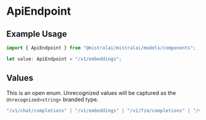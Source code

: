 # ApiEndpoint

## Example Usage

```typescript
import { ApiEndpoint } from "@mistralai/mistralai/models/components";

let value: ApiEndpoint = "/v1/embeddings";
```

## Values

This is an open enum. Unrecognized values will be captured as the `Unrecognized<string>` branded type.

```typescript
"/v1/chat/completions" | "/v1/embeddings" | "/v1/fim/completions" | "/v1/moderations" | "/v1/chat/moderations" | Unrecognized<string>
```
